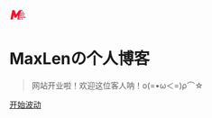 
<?xml version="1.0" encoding="UTF-8" standalone="no"?>
<!DOCTYPE svg PUBLIC "-//W3C//DTD SVG 1.1//EN" "http://www.w3.org/Graphics/SVG/1.1/DTD/svg11.dtd">
<svg version="1.1" id="Layer_1" xmlns="http://www.w3.org/2000/svg" xmlns:xlink="http://www.w3.org/1999/xlink" x="0px" y="0px" width="32px" height="32px" viewBox="0 0 32 32" enable-background="new 0 0 32 32" xml:space="preserve">  <image id="image0" width="32" height="32" x="0" y="0"
    href="data:image/png;base64,iVBORw0KGgoAAAANSUhEUgAAACAAAAAgCAYAAABzenr0AAAABGdBTUEAALGPC/xhBQAAACBjSFJN
AAB6JgAAgIQAAPoAAACA6AAAdTAAAOpgAAA6mAAAF3CculE8AAAABmJLR0QA/wD/AP+gvaeTAAAG
ZUlEQVRYw+2VW2xcVxWG/7X3OWfGx+OxJ/E9joNt2saOmha1lLZOE5FGlIAiQSQEUlKpoKhqlRZ4
4aK2oCIaqFqeeIEWSKCtQiNKJISQCPQSpYiLkBolKKkT43scjz2e8YzncuZc9lo8TDy1mzY8woP/
83K2tI72t9f+/3WAda3rfyxavZj9xB4ICXTFQKsY4IfQtgW7uwNcraLl9G/WfDz/6QMQTQhn5mEL
YBUKUCJAIgkijXhzDLJcgnvhrQ8FsNasNAECF45zh3Jcl8PlAERVaH2elCrL2BhoYAAAUHziGfjT
cyjes4OsYy9vV7HYAEplB2CihBsh5DQMnwdQuFEH6gBy6hRyT/wI1NBwNy8svoZouVGJMJQKWeER
k80fLx78Wq32Shrpnm7Y2+5D8tLl3ZwrHyPDmygKiRSRyuaYhJeN6xzmYuX4jQDUykvuZycg81nA
829WQZRSYeioKIpTEDZxoXT/hjdeIOpsBQBk9h9EfOdnENs2sAX50g+VH2xWYago5hRUR+sPnO72
h62mhgfZmD+GloPS9vtR3LrzxgDajaF65R2gVBkCS90eAoEYs6v46JFeyRdRffpZWF3tkI/2xINL
E99FNfw4iQACECiCVqPoaDpZgZz1IvQyqW0i7AqbGwMobSF56KsNwjIkWHmuifkjnC/dG01eReyu
2zD3u+OQc/9+CLniQRjU6ggQ32+VdObFcGz2cavi/zTuB2fs0H+DDe/hqv9fTDgxAwDtZEy/yPuq
mLWUvQdSI384kbtrP3fdu/duSS89CSNOPUxubFI3xl/Q5cqkCfltx3LeUhH/VixVjZqa/mqMoLDn
AIQZLW/+ei2A/P0ssoe+DmqI9SHijuswRSCeP1wYPtCletp98+7UEfKjntUlZFkep5onuLMjrzvb
b42MMeL7kzx9pcLZXJ8S1Ua+PwaW4LoO5I69AiwuQW3qGGQR94NaJVG0Bcy7MJX+GAVmN4SA+iUJ
uFwepKnqq0pbjKlZgQgrw0xRGGgWUaSmrfmFLwAYuQ7A6d+CmfR5dDYP3wrmVbvivVElYiPip6To
byLGaocAjrWs2lJHrUplijq6RMXjrIKQUSwGWMwWSUNYqYxlW5N43/1aAEAjl7H50GOuf+adrVQ/
GQHNjQblioZhQAQmlx8kuWZP2wLZFqTsgYSYbGfWa4mP2a0p5qkrJeSLWbTEJ4xWNyuGjrclL8IL
q5b5AACMjIGANuVHffWTaRKrc8Pvo0lvBwxqA4DfS4fq6RpVJurgciUJE7bw1fTzttKiMlnWQRgQ
Y1rC4IgOou8RwQ3mFr9ELKdTU/9cCyD5InK79gHxWD+A9rqrlfaNH7wkJooRaC+B6m0nt2Fca/VM
OLPwnIrHoAd6jupMdowSyZASTaGamS2gGmSQTPyLi+WrMAF5Fv5hRRqFwd2ovvsmNn7jWVjPfxtW
4SuPwcxmoNtSQzDs1i9dqRyLOsdx55SqhHvBUuNyG6pWV8fTJoYMKdoAoRKLznjKztipFuhkE6Ml
QRSZVvH9T3J2qYTskm8x3wNIAOaxCJijxVytA+4XP4cvn/wVjrbv3M6y4jqCjsdmYrdvnQ9Gnbd5
Kj2DIGohTaI2tvwicea1V3JD9z2OyNiQKMXjU0ccEaiSJ0opgbAQC9eSYAxEuGY+Ykvkx2XgO5TN
1gC8n7+MXz6wvzEcvTpYNyARIHIp/pPnKtHnH7pAzU37lB840MoY2xq9SCTdNw0PCQsolTxtu86r
Ogir3LMZSiDKDwKqeIEUlkMOfAFRra9KCSXci92b7gTd0lcD0NkCQGgzYdSL1dHSdD7fdrvo4dt8
ETkHuRaO9o3offL7bnjy9VsIBIrHi75tV6QchfblibN5HVx2vfAmK5HoIsK0my9MmJZm1OPHAnhV
oK3mays0BrDtfiK00UrmFflW3Bnhjc2gT+1A8vDDda5i02eBdLqdvGqfAgPzmX22on1gASn9eirR
8JSAX9TL5X5o68+FO+58UAmXW//00trJ9s1HagCBVwVBJh2NR+2mxpgqe6EIVwKv+jeCrNkcAGh2
HgQq6Cj6FimJaxhRTIBSbBrc8bC354IemzzseNVGEM2W+gYq9sIcPkwWmEGGx8XwOC9kAceBaA2J
DNZMxRUArQGiJTF8AsLga6YlBtgYiFYQwV9W/pBoTgKlPNa1rnX93+o/J8NnXSllcMwAAAAldEVY
dGRhdGU6Y3JlYXRlADIwMjEtMDgtMzFUMDM6MjE6MDkrMDA6MDBwGy5AAAAAJXRFWHRkYXRlOm1v
ZGlmeQAyMDIxLTA4LTMxVDAzOjIxOjA5KzAwOjAwAUaW/AAAAABJRU5ErkJggg==" />
</svg>

# MaxLenの个人博客


> 网站开业啦！欢迎这位客人呐！ο(=•ω＜=)ρ⌒☆


[开始波动](#介绍)